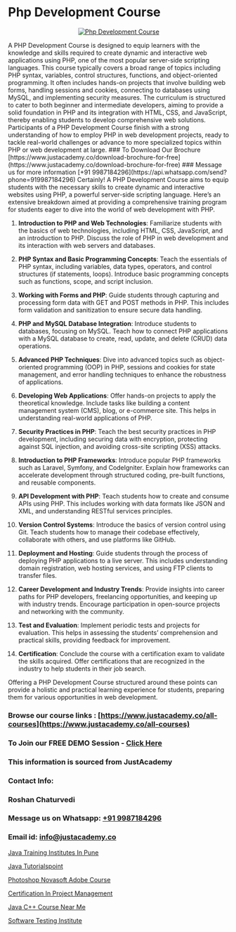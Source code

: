 # Php Development Course

<p align="center">
  <a href="https://justacademy.co/course-detail/php-training">
    <img src="https://justacademy.co/storage2/course_image/1676637155_course_image.webp" alt="Php Development Course">
  </a>
</p>
A PHP Development Course is designed to equip learners with the knowledge and skills required to create dynamic and interactive web applications using PHP, one of the most popular server-side scripting languages. This course typically covers a broad range of topics including PHP syntax, variables, control structures, functions, and object-oriented programming. It often includes hands-on projects that involve building web forms, handling sessions and cookies, connecting to databases using MySQL, and implementing security measures. The curriculum is structured to cater to both beginner and intermediate developers, aiming to provide a solid foundation in PHP and its integration with HTML, CSS, and JavaScript, thereby enabling students to develop comprehensive web solutions. Participants of a PHP Development Course finish with a strong understanding of how to employ PHP in web development projects, ready to tackle real-world challenges or advance to more specialized topics within PHP or web development at large.
### To Download Our Brochure [https://www.justacademy.co/download-brochure-for-free](https://www.justacademy.co/download-brochure-for-free)
### Message us for more information [+91 9987184296](https://api.whatsapp.com/send?phone=919987184296)
Certainly! A PHP Development Course aims to equip students with the necessary skills to create dynamic and interactive websites using PHP, a powerful server-side scripting language. Here’s an extensive breakdown aimed at providing a comprehensive training program for students eager to dive into the world of web development with PHP.

1) **Introduction to PHP and Web Technologies**: Familiarize students with the basics of web technologies, including HTML, CSS, JavaScript, and an introduction to PHP. Discuss the role of PHP in web development and its interaction with web servers and databases.

2) **PHP Syntax and Basic Programming Concepts**: Teach the essentials of PHP syntax, including variables, data types, operators, and control structures (if statements, loops). Introduce basic programming concepts such as functions, scope, and script inclusion.

3) **Working with Forms and PHP**: Guide students through capturing and processing form data with GET and POST methods in PHP. This includes form validation and sanitization to ensure secure data handling.

4) **PHP and MySQL Database Integration**: Introduce students to databases, focusing on MySQL. Teach how to connect PHP applications with a MySQL database to create, read, update, and delete (CRUD) data operations.

5) **Advanced PHP Techniques**: Dive into advanced topics such as object-oriented programming (OOP) in PHP, sessions and cookies for state management, and error handling techniques to enhance the robustness of applications.

6) **Developing Web Applications**: Offer hands-on projects to apply the theoretical knowledge. Include tasks like building a content management system (CMS), blog, or e-commerce site. This helps in understanding real-world applications of PHP.

7) **Security Practices in PHP**: Teach the best security practices in PHP development, including securing data with encryption, protecting against SQL injection, and avoiding cross-site scripting (XSS) attacks.

8) **Introduction to PHP Frameworks**: Introduce popular PHP frameworks such as Laravel, Symfony, and CodeIgniter. Explain how frameworks can accelerate development through structured coding, pre-built functions, and reusable components.

9) **API Development with PHP**: Teach students how to create and consume APIs using PHP. This includes working with data formats like JSON and XML, and understanding RESTful services principles.

10) **Version Control Systems**: Introduce the basics of version control using Git. Teach students how to manage their codebase effectively, collaborate with others, and use platforms like GitHub.

11) **Deployment and Hosting**: Guide students through the process of deploying PHP applications to a live server. This includes understanding domain registration, web hosting services, and using FTP clients to transfer files.

12) **Career Development and Industry Trends**: Provide insights into career paths for PHP developers, freelancing opportunities, and keeping up with industry trends. Encourage participation in open-source projects and networking with the community.

13) **Test and Evaluation**: Implement periodic tests and projects for evaluation. This helps in assessing the students’ comprehension and practical skills, providing feedback for improvement.

14) **Certification**: Conclude the course with a certification exam to validate the skills acquired. Offer certifications that are recognized in the industry to help students in their job search.

Offering a PHP Development Course structured around these points can provide a holistic and practical learning experience for students, preparing them for various opportunities in web development.

### Browse our course links : [https://www.justacademy.co/all-courses](https://www.justacademy.co/all-courses) 
### To Join our FREE DEMO Session - [Click Here](https://www.justacademy.co/register-for-course-demo)


### This information is sourced from JustAcademy
### Contact Info:
### Roshan Chaturvedi
### Message us on Whatsapp: [+91 9987184296](https://api.whatsapp.com/send?phone=919987184296)
### Email id: [info@justacademy.co](mailto:info@justacademy.co)
                
[Java Training Institutes In Pune](https://www.linkedin.com/pulse/java-training-institutes-pune-justacademy-manchester-6vi3f?trackingId=TuxEWoHws%2FuIX5VoA1K1Aw%3D%3D&lipi=urn%3Ali%3Apage%3Ad_flagship3_company_admin%3BjwbjXdoOSmefqxJib%2FbqYQ%3D%3D)

[Java Tutorialspoint](https://www.linkedin.com/pulse/java-tutorialspoint-justacademy-chennai-rmfre/)

[Photoshop Novasoft Adobe Course](https://medium.com/@mistersumit961/photoshop-novasoft-adobe-course-fd8c009883cc)

[Certification In Project Management](https://medium.com/@namusn/certification-in-project-management-a2669410b62a)

[Java C++ Course Near Me](https://justacademyin.github.io/justacademy/java-c++-course-near-me)

[Software Testing Institute](https://justacademyin.github.io/justacademy/software-testing-institute)

